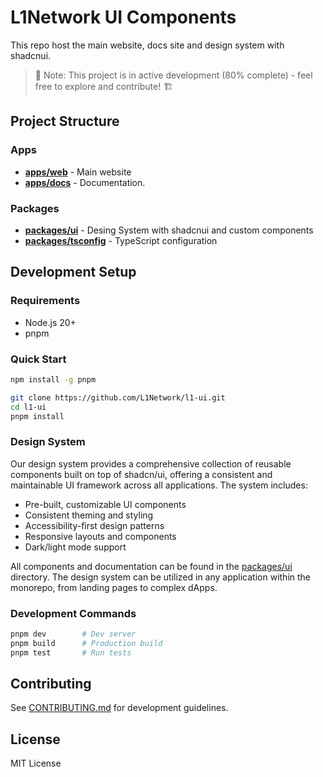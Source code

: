 # L1Network UI Components

This repo host the main website, docs site and design system with shadcnui.

> 🚧 Note: This project is in active development (80% complete) - feel free to explore and contribute! 🏗️

## Project Structure

### Apps

- [__apps/web__](./apps/web/README.md) - Main website
- [__apps/docs__](./packages/docs/README.md) - Documentation.

### Packages
- [__packages/ui__](./packages/ui/README.md) - Desing System with shadcnui and custom components
- [__packages/tsconfig__](./packages/tsconfig/README.md) - TypeScript configuration

## Development Setup

### Requirements
- Node.js 20+
- pnpm

### Quick Start

```bash
npm install -g pnpm

git clone https://github.com/L1Network/l1-ui.git
cd l1-ui
pnpm install
```

### Design System

Our design system provides a comprehensive collection of reusable components built on top of shadcn/ui, offering a consistent and maintainable UI framework across all applications. The system includes:

- Pre-built, customizable UI components
- Consistent theming and styling
- Accessibility-first design patterns
- Responsive layouts and components
- Dark/light mode support

All components and documentation can be found in the [packages/ui](./packages/ui/README.md) directory. The design system can be utilized in any application within the monorepo, from landing pages to complex dApps.

### Development Commands

```bash
pnpm dev        # Dev server
pnpm build      # Production build
pnpm test       # Run tests
```

## Contributing

See [CONTRIBUTING.md](./CONTRIBUTING.md) for development guidelines.

## License

MIT License

